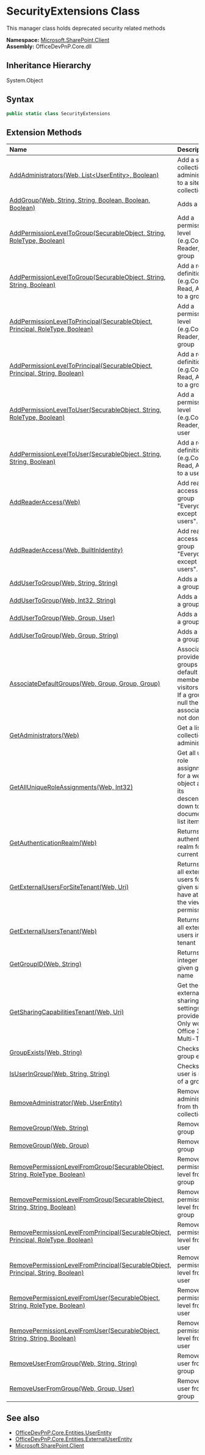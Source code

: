# SecurityExtensions Class
 This manager class holds deprecated security related methods   

**Namespace:** [Microsoft.SharePoint.Client](Microsoft.SharePoint.Client.md)  
**Assembly:** OfficeDevPnP.Core.dll  
## Inheritance Hierarchy
System.Object  
## Syntax
```C#
public static class SecurityExtensions
```
## Extension Methods
|**Name**|**Description**|
|:-----|:-----|
| [AddAdministrators(Web, List&lt;UserEntity&gt;, Boolean)](Microsoft.SharePoint.Client.SecurityExtensions.6ae7b819.md) | Add a site collection administrator to a site collection
| [AddGroup(Web, String, String, Boolean, Boolean, Boolean)](Microsoft.SharePoint.Client.SecurityExtensions.6821c296.md) | Adds a group
| [AddPermissionLevelToGroup(SecurableObject, String, RoleType, Boolean)](Microsoft.SharePoint.Client.SecurityExtensions.7e8844c.md) | Add a permission level (e.g.Contribute, Reader,...) to a group
| [AddPermissionLevelToGroup(SecurableObject, String, String, Boolean)](Microsoft.SharePoint.Client.SecurityExtensions.e4482cf4.md) | Add a role definition (e.g.Contribute, Read, Approve) to a group
| [AddPermissionLevelToPrincipal(SecurableObject, Principal, RoleType, Boolean)](Microsoft.SharePoint.Client.SecurityExtensions.27dd60bf.md) | Add a permission level (e.g.Contribute, Reader,...) to a group
| [AddPermissionLevelToPrincipal(SecurableObject, Principal, String, Boolean)](Microsoft.SharePoint.Client.SecurityExtensions.bcafbed3.md) | Add a role definition (e.g.Contribute, Read, Approve) to a group
| [AddPermissionLevelToUser(SecurableObject, String, RoleType, Boolean)](Microsoft.SharePoint.Client.SecurityExtensions.5adad6c1.md) | Add a permission level (e.g.Contribute, Reader,...) to a user
| [AddPermissionLevelToUser(SecurableObject, String, String, Boolean)](Microsoft.SharePoint.Client.SecurityExtensions.f973c234.md) | Add a role definition (e.g.Contribute, Read, Approve) to a user
| [AddReaderAccess(Web)](Microsoft.SharePoint.Client.SecurityExtensions.ed280cd0.md) | Add read access to the group "Everyone except external users".
| [AddReaderAccess(Web, BuiltInIdentity)](Microsoft.SharePoint.Client.SecurityExtensions.c7da83a8.md) | Add read access to the group "Everyone except external users".
| [AddUserToGroup(Web, String, String)](Microsoft.SharePoint.Client.SecurityExtensions.174da59d.md) | Adds a user to a group
| [AddUserToGroup(Web, Int32, String)](Microsoft.SharePoint.Client.SecurityExtensions.a15d4933.md) | Adds a user to a group
| [AddUserToGroup(Web, Group, User)](Microsoft.SharePoint.Client.SecurityExtensions.86e5291a.md) | Adds a user to a group
| [AddUserToGroup(Web, Group, String)](Microsoft.SharePoint.Client.SecurityExtensions.fb8dc920.md) | Adds a user to a group
| [AssociateDefaultGroups(Web, Group, Group, Group)](Microsoft.SharePoint.Client.SecurityExtensions.9ceaf057.md) | Associate the provided groups as default owners, members or visitors groups. If a group is null then the association is not done
| [GetAdministrators(Web)](Microsoft.SharePoint.Client.SecurityExtensions.10b24275.md) | Get a list of site collection administrators
| [GetAllUniqueRoleAssignments(Web, Int32)](Microsoft.SharePoint.Client.SecurityExtensions.daa2e7f4.md) | Get all unique role assignments for a web object and all its descendents down to document or list item level.
| [GetAuthenticationRealm(Web)](Microsoft.SharePoint.Client.SecurityExtensions.c7f71f9e.md) | Returns the authentication realm for the current web
| [GetExternalUsersForSiteTenant(Web, Uri)](Microsoft.SharePoint.Client.SecurityExtensions.96e5dabd.md) | Returns a list all external users for a given site that have at least the viewpages permission
| [GetExternalUsersTenant(Web)](Microsoft.SharePoint.Client.SecurityExtensions.dac3008a.md) | Returns a list all external users in your tenant
| [GetGroupID(Web, String)](Microsoft.SharePoint.Client.SecurityExtensions.14a0cf4f.md) | Returns the integer ID for a given group name
| [GetSharingCapabilitiesTenant(Web, Uri)](Microsoft.SharePoint.Client.SecurityExtensions.6165887c.md) | Get the external sharing settings for the provided site. Only works in Office 365 Multi-Tenant
| [GroupExists(Web, String)](Microsoft.SharePoint.Client.SecurityExtensions.7e0748a8.md) | Checks if a group exists
| [IsUserInGroup(Web, String, String)](Microsoft.SharePoint.Client.SecurityExtensions.75d377f2.md) | Checks if a user is member of a group
| [RemoveAdministrator(Web, UserEntity)](Microsoft.SharePoint.Client.SecurityExtensions.fe945eb0.md) | Removes an administrators from the site collection
| [RemoveGroup(Web, String)](Microsoft.SharePoint.Client.SecurityExtensions.20a8af35.md) | Remove a group
| [RemoveGroup(Web, Group)](Microsoft.SharePoint.Client.SecurityExtensions.bfa1ee44.md) | Remove a group
| [RemovePermissionLevelFromGroup(SecurableObject, String, RoleType, Boolean)](Microsoft.SharePoint.Client.SecurityExtensions.d42b6c97.md) | Removes a permission level from a group
| [RemovePermissionLevelFromGroup(SecurableObject, String, String, Boolean)](Microsoft.SharePoint.Client.SecurityExtensions.64eef5df.md) | Removes a permission level from a group
| [RemovePermissionLevelFromPrincipal(SecurableObject, Principal, RoleType, Boolean)](Microsoft.SharePoint.Client.SecurityExtensions.8f162e10.md) | Removes a permission level from a user
| [RemovePermissionLevelFromPrincipal(SecurableObject, Principal, String, Boolean)](Microsoft.SharePoint.Client.SecurityExtensions.f3f34f1.md) | Removes a permission level from a user
| [RemovePermissionLevelFromUser(SecurableObject, String, RoleType, Boolean)](Microsoft.SharePoint.Client.SecurityExtensions.b4db0942.md) | Removes a permission level from a user
| [RemovePermissionLevelFromUser(SecurableObject, String, String, Boolean)](Microsoft.SharePoint.Client.SecurityExtensions.4d6b82ef.md) | Removes a permission level from a user
| [RemoveUserFromGroup(Web, String, String)](Microsoft.SharePoint.Client.SecurityExtensions.ec40d40c.md) | Removes a user from a group
| [RemoveUserFromGroup(Web, Group, User)](Microsoft.SharePoint.Client.SecurityExtensions.138472c.md) | Removes a user from a group
## See also
- [OfficeDevPnP.Core.Entities.UserEntity](OfficeDevPnP.Core.Entities.UserEntity.md)
- [OfficeDevPnP.Core.Entities.ExternalUserEntity](OfficeDevPnP.Core.Entities.ExternalUserEntity.md)
- [Microsoft.SharePoint.Client](Microsoft.SharePoint.Client.md)
